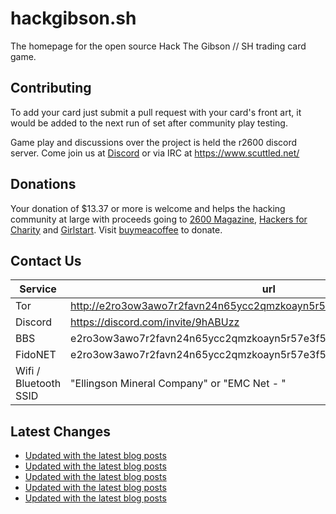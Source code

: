 # hackgibson.sh
The homepage for the open source Hack The Gibson // SH trading card game.


## Contributing

To add your card just submit a pull request with your card's front art, it would be added to the next run of set after community play testing.

Game play and discussions over the project is held the r2600 discord server. Come join us at [Discord](https://discord.com/invite/9hABUzz) or via IRC at https://www.scuttled.net/


## Donations

Your donation of $13.37 or more is welcome and helps the hacking community at large with proceeds going to [2600 Magazine](https://2600.com/), [Hackers for Charity](https://hackersforcharity.org) and [Girlstart](https://girlstart.org).  Visit [buymeacoffee](https://www.buymeacoffee.com/hackgibson.sh) to donate.


## Contact Us

Service | url
-|-
Tor | http://e2ro3ow3awo7r2favn24n65ycc2qmzkoayn5r57e3f56nvjwdcgg32ad.onion
Discord | https://discord.com/invite/9hABUzz
BBS | e2ro3ow3awo7r2favn24n65ycc2qmzkoayn5r57e3f56nvjwdcgg32ad.onion:23
FidoNET | e2ro3ow3awo7r2favn24n65ycc2qmzkoayn5r57e3f56nvjwdcgg32ad.onion:24554
Wifi / Bluetooth SSID | "Ellingson Mineral Company" or "EMC Net - <fidonet address>"

## Latest Changes
<!-- BLOG-POST-LIST:START -->
- [Updated with the latest blog posts](https://github.com/DFW2600/hackgibson.sh/commit/91774eb47ca85c395156e33e832d27d197dadb33)
- [Updated with the latest blog posts](https://github.com/DFW2600/hackgibson.sh/commit/f2ce7d259b35c07192011f20fe71262c6f10c3e5)
- [Updated with the latest blog posts](https://github.com/DFW2600/hackgibson.sh/commit/4104748899e4a58405e5fd1b348916a4105c5b30)
- [Updated with the latest blog posts](https://github.com/DFW2600/hackgibson.sh/commit/6df1ed8c7cbccbba12cff1c03dd83802b3a8bf3b)
- [Updated with the latest blog posts](https://github.com/DFW2600/hackgibson.sh/commit/4bad26ad1d669eb34d232679e1cc392fde489ff9)
<!-- BLOG-POST-LIST:END -->
